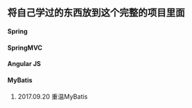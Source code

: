 ## 将自己学过的东西放到这个完整的项目里面

#### Spring
#### SpringMVC
#### Angular JS
#### MyBatis
1. 2017.09.20 重温MyBatis